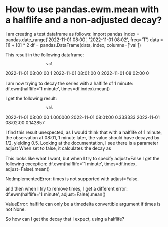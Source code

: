 
# How to use pandas.ewm.mean with a halflife and a non-adjusted decay?

I am creating a test dataframe as follows:
import pandas
index = pandas.date_range('2022-11-01 08:00', '2022-11-01 08:02', freq='T')
data = [1] + [0] * 2
df = pandas.DataFrame(data, index, columns=['val'])

This result in the following dataframe:

                      val
2022-11-01 08:00:00   1
2022-11-01 08:01:00   0
2022-11-01 08:02:00   0


I am now trying to decay the series with a halflife of 1 minute:
df.ewm(halflife='1 minute', times=df.index).mean()

I get the following result:

                      val
2022-11-01 08:00:00   1.000000
2022-11-01 08:01:00   0.333333
2022-11-01 08:02:00   0.142857


I find this result unexpected, as I would think that with a halflife of 1 minute, the observation at 08:01, 1 minute later, the value should have decayed by 1/2, yielding 0.5.
Looking at the documentation, I see there is a parameter adjust
When set to false, it calculates the decay as

This looks like what I want, but when I try to specify adjust=False I get the following exception:
df.ewm(halflife='1 minute', times=df.index, adjust=False).mean()


NotImplementedError: times is not supported with adjust=False.

and then when I try to remove times, I get a different error:
df.ewm(halflife='1 minute', adjust=False).mean()


ValueError: halflife can only be a timedelta convertible argument if times is not None.

So how can I get the decay that I expect, using a halflife?

        